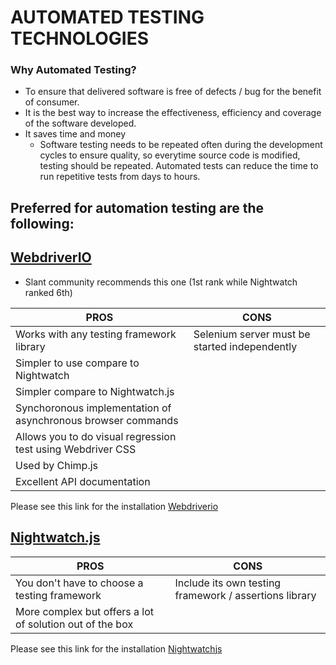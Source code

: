 # AUTOMATED TESTING TECHNOLOGIES

### Why Automated Testing?
 - To ensure that delivered software is free of defects / bug for the benefit of consumer.
 - It is the best way to increase the effectiveness, efficiency and coverage of the software developed.
 - It saves time and money
    - Software testing needs to be repeated often during the development cycles to ensure quality, so everytime source code is modified, testing should be repeated. Automated tests can reduce the time to run repetitive tests from days to hours.

## Preferred for automation testing are the following:
## [WebdriverIO](http://webdriver.io/) 
 - Slant community recommends this one (1st rank while Nightwatch ranked 6th)


| PROS          |          CONS |
| ------------- | ------------- |
| Works with any testing framework library | Selenium server must be started independently |
| Simpler to use compare to Nightwatch ||
| Simpler compare to Nightwatch.js ||
| Synchoronous implementation of asynchronous browser commands ||
| Allows you to do visual regression test using Webdriver CSS | |
| Used by Chimp.js | |
| Excellent API documentation | |

Please see this link for the installation  [Webdriverio](http://webdriver.io/guide/getstarted/install.html)

##  [Nightwatch.js](http://nightwatchjs.org/)

| PROS          |          CONS |
| ------------- | ------------- |
| You don't have to choose a testing framework | Include its own testing framework / assertions library |
| More complex but offers a lot of solution out of the box ||


Please see this link for the installation  [Nightwatchjs](http://nightwatchjs.org/gettingstarted/)

